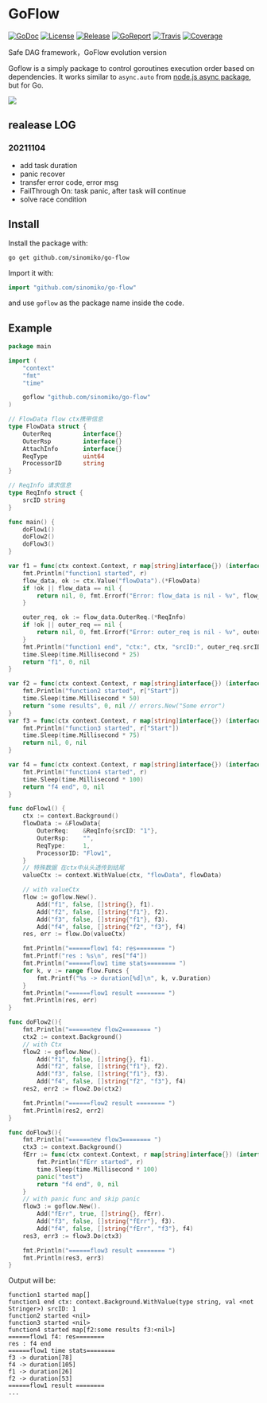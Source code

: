 # GoFlow
[![GoDoc](http://godoc.org/github.com/kamildrazkiewicz/go-flow?status.svg)](http://godoc.org/github.com/sinomiko/go-flow) [![License](https://img.shields.io/github/license/mashape/apistatus.svg?maxAge=2592000)](https://raw.githubusercontent.com/sinomiko/go-flow/master/LICENSE) [![Release](https://img.shields.io/github/release/kamildrazkiewicz/go-flow.svg?label=Release)](http://godoc.org/github.com/kamildrazkiewicz/go-flow) [![GoReport](https://goreportcard.com/badge/github.com/sinomiko/go-flow)](https://goreportcard.com/report/github.com/sinomiko/go-flow) [![Travis](https://travis-ci.org/sinomiko/go-flow.svg?branch=master)](https://travis-ci.org/sinomiko/go-flow) [![Coverage](http://coveralls.io/repos/github/sinomiko/go-flow/badge.svg?branch=master)](https://coveralls.io/github/sinomiko/go-flow?branch=master)

Safe DAG framework，GoFlow evolution version

Goflow is a simply package to control goroutines execution order based on dependencies. It works similar to ```async.auto``` from [node.js async package](https://github.com/caolan/async), but for Go.

![](http://i.imgur.com/Rej4XAC.png)

## realease LOG
### 20211104
- add task duration
- panic recover
- transfer error code, error msg
- FailThrough On: task panic, after task will continue
- solve race condition

## Install

Install the package with:

```bash
go get github.com/sinomiko/go-flow
```

Import it with:

```go
import "github.com/sinomiko/go-flow"
```

and use `goflow` as the package name inside the code.

## Example

```go
package main

import (
	"context"
	"fmt"
	"time"

	goflow "github.com/sinomiko/go-flow"
)

// FlowData flow ctx携带信息
type FlowData struct {
	OuterReq         interface{}
	OuterRsp         interface{}
	AttachInfo       interface{}
	ReqType          uint64
	ProcessorID      string
}

// ReqInfo 请求信息
type ReqInfo struct {
	srcID string
}

func main() {
	doFlow1()
	doFlow2()
	doFlow3()
}

var f1 = func(ctx context.Context, r map[string]interface{}) (interface{}, int64, error) {
	fmt.Println("function1 started", r)
	flow_data, ok := ctx.Value("flowData").(*FlowData)
	if !ok || flow_data == nil {
		return nil, 0, fmt.Errorf("Error: flow_data is nil - %v", flow_data)
	}

	outer_req, ok := flow_data.OuterReq.(*ReqInfo)
	if !ok || outer_req == nil {
		return nil, 0, fmt.Errorf("Error: outer_req is nil - %v", outer_req)
	}
	fmt.Println("function1 end", "ctx:", ctx, "srcID:", outer_req.srcID)
	time.Sleep(time.Millisecond * 25)
	return "f1", 0, nil
}

var f2 = func(ctx context.Context, r map[string]interface{}) (interface{}, int64, error) {
	fmt.Println("function2 started", r["Start"])
	time.Sleep(time.Millisecond * 50)
	return "some results", 0, nil // errors.New("Some error")
}
var f3 = func(ctx context.Context, r map[string]interface{}) (interface{}, int64, error) {
	fmt.Println("function3 started", r["Start"])
	time.Sleep(time.Millisecond * 75)
	return nil, 0, nil
}

var f4 = func(ctx context.Context, r map[string]interface{}) (interface{}, int64, error) {
	fmt.Println("function4 started", r)
	time.Sleep(time.Millisecond * 100)
	return "f4 end", 0, nil
}

func doFlow1() {
	ctx := context.Background()
	flowData := &FlowData{
		OuterReq:    &ReqInfo{srcID: "1"},
		OuterRsp:    "",
		ReqType:     1,
		ProcessorID: "Flow1",
	}
	// 特殊数据 在ctx中从头透传到结尾
	valueCtx := context.WithValue(ctx, "flowData", flowData)

	// with valueCtx
	flow := goflow.New().
		Add("f1", false, []string{}, f1).
		Add("f2", false, []string{"f1"}, f2).
		Add("f3", false, []string{"f1"}, f3).
		Add("f4", false, []string{"f2", "f3"}, f4)
	res, err := flow.Do(valueCtx)

	fmt.Println("======flow1 f4: res======== ")
	fmt.Printf("res : %s\n", res["f4"])
	fmt.Println("======flow1 time stats======== ")
	for k, v := range flow.Funcs {
		fmt.Printf("%s -> duration[%d]\n", k, v.Duration)
	}
	fmt.Println("======flow1 result ======== ")
	fmt.Println(res, err)
}

func doFlow2(){
	fmt.Println("======new flow2======== ")
	ctx2 := context.Background()
	// with Ctx
	flow2 := goflow.New().
		Add("f1", false, []string{}, f1).
		Add("f2", false, []string{"f1"}, f2).
		Add("f3", false, []string{"f1"}, f3).
		Add("f4", false, []string{"f2", "f3"}, f4)
	res2, err2 := flow2.Do(ctx2)

	fmt.Println("======flow2 result ======== ")
	fmt.Println(res2, err2)
}

func doFlow3(){
	fmt.Println("======new flow3======== ")
	ctx3 := context.Background()
	fErr := func(ctx context.Context, r map[string]interface{}) (interface{}, int64, error) {
		fmt.Println("fErr started", r)
		time.Sleep(time.Millisecond * 100)
		panic("test")
		return "f4 end", 0, nil
	}
	// with panic func and skip panic
	flow3 := goflow.New().
		Add("fErr", true, []string{}, fErr).
		Add("f3", false, []string{"fErr"}, f3).
		Add("f4", false, []string{"fErr", "f3"}, f4)
	res3, err3 := flow3.Do(ctx3)

	fmt.Println("======flow3 result ======== ")
	fmt.Println(res3, err3)
}

```

Output will be:
```
function1 started map[]
function1 end ctx: context.Background.WithValue(type string, val <not Stringer>) srcID: 1
function2 started <nil>
function3 started <nil>
function4 started map[f2:some results f3:<nil>]
======flow1 f4: res======== 
res : f4 end
======flow1 time stats======== 
f3 -> duration[78]
f4 -> duration[105]
f1 -> duration[26]
f2 -> duration[53]
======flow1 result ======== 
...

```
